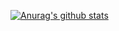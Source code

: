 [![Anurag's github stats](https://github-readme-stats.vercel.app/api?username=kirade&count_private=true&show_icons=true&theme=dracula)](https://github.com/anuraghazra/github-readme-stats)


<!--
**Kirade/kirade** is a ✨ _special_ ✨ repository because its `README.md` (this file) appears on your GitHub profile.

Here are some ideas to get you started:

- 🔭 I’m currently working on ...
- 🌱 I’m currently learning ...
- 👯 I’m looking to collaborate on ...
- 🤔 I’m looking for help with ...
- 💬 Ask me about ...
- 📫 How to reach me: ...
- 😄 Pronouns: ...
- ⚡ Fun fact: ...
-->
